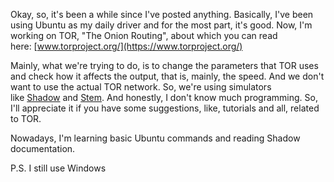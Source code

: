Okay, so, it's been a while since I've posted anything. Basically, I've been using Ubuntu as my daily driver and for the most part, it's good. Now, I'm working on TOR, "The Onion Routing", about which you can read here: [www.torproject.org/](https://www.torproject.org/)  
  
Mainly, what we're trying to do, is to change the parameters that TOR uses and check how it affects the output, that is, mainly, the speed. And we don't want to use the actual TOR network. So, we're using simulators like [Shadow](http://shadow.github.io/) and [Stem](https://stem.torproject.org/). And honestly, I don't know much programming. So, I'll appreciate it if you have some suggestions, like, tutorials and all, related to TOR.  
  
Nowadays, I'm learning basic Ubuntu commands and reading Shadow documentation.  
  
P.S. I still use Windows